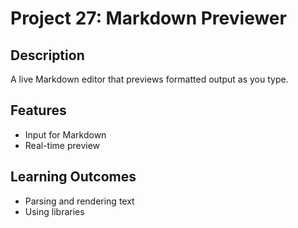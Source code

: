 # Project 27: Markdown Previewer

## Description
A live Markdown editor that previews formatted output as you type.

## Features
- Input for Markdown
- Real-time preview

## Learning Outcomes
- Parsing and rendering text
- Using libraries

